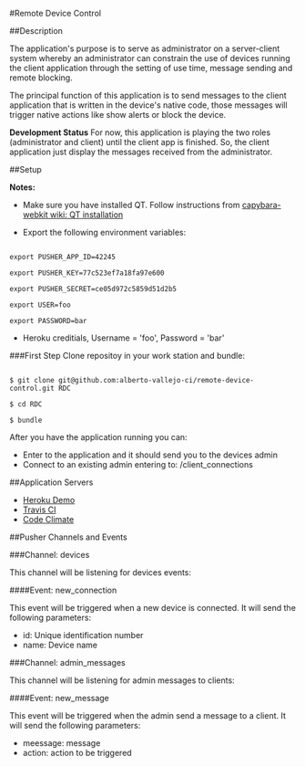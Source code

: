 #Remote Device Control

##Description

The application's purpose is to serve as administrator on a server-client system whereby an administrator can constrain the use of devices running the client application through the setting of use time, message sending and remote blocking.

The principal function of this application is to send messages to the client application that is written in the device's native code, those messages will trigger native actions like show alerts or block the device.

**Development Status** For now, this application is playing the two roles (administrator and client) until the client app is finished. So, the client application just display the messages received from the administrator.

##Setup

**Notes:**

- Make sure you have installed QT. Follow instructions from [capybara-webkit wiki: QT installation](https://github.com/thoughtbot/capybara-webkit/wiki/Installing-Qt-and-compiling-capybara-webkit)

- Export the following environment variables:

```

export PUSHER_APP_ID=42245

export PUSHER_KEY=77c523ef7a18fa97e600

export PUSHER_SECRET=ce05d972c5859d51d2b5

export USER=foo

export PASSWORD=bar

```

- Heroku creditials, Username = 'foo', Password = 'bar'

###First Step
Clone repositoy in your work station and bundle:

```

$ git clone git@github.com:alberto-vallejo-ci/remote-device-control.git RDC

$ cd RDC

$ bundle

```

After you have the application running you can:

  - Enter to the application and it should send you to the devices admin
  - Connect to an existing admin entering to: /client_connections

##Application Servers

- [Heroku Demo](http://remote-device-control.herokuapp.com/)
- [Travis CI](https://travis-ci.org/#!/alberto-vallejo-ci/remote-device-control)
- [Code Climate](https://codeclimate.com/github/alberto-vallejo-ci/remote-device-control)

##Pusher Channels and Events

###Channel: devices

This channel will be listening for devices events:

####Event: new_connection

This event will be triggered when a new device is connected. It will
send the following parameters:
- id:   Unique identification number
- name: Device name

###Channel: admin_messages

This channel will be listening for admin messages to clients:

####Event: new_message

This event will be triggered when the admin send a message to a client. It will
send the following parameters:
- meessage: message
- action: action to be triggered
